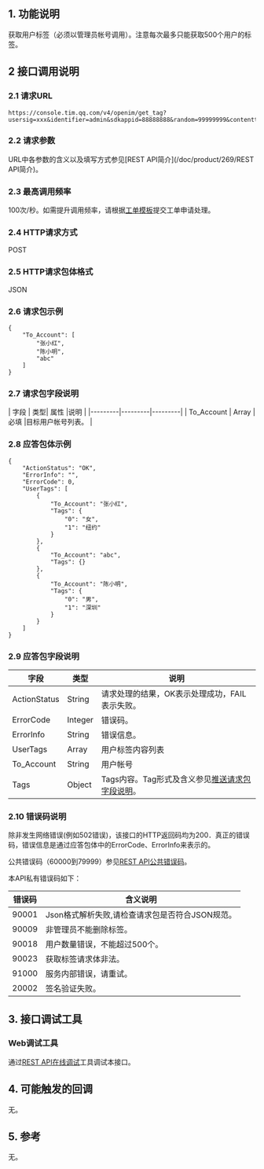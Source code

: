 ## 1. 功能说明

获取用户标签（必须以管理员帐号调用）。注意每次最多只能获取500个用户的标签。

## 2 接口调用说明

### 2.1 请求URL 
```
https://console.tim.qq.com/v4/openim/get_tag?usersig=xxx&identifier=admin&sdkappid=88888888&random=99999999&contenttype=json
```
### 2.2 请求参数 

URL中各参数的含义以及填写方式参见[REST API简介](/doc/product/269/REST API简介)。 

### 2.3 最高调用频率

100次/秒。如需提升调用频率，请根据[工单模板](/doc/product/269/云通信配置变更需求工单#2.15-rest-api.E8.B0.83.E7.94.A8.E9.A2.91.E7.8E.87.E8.B0.83.E6.95.B4)提交工单申请处理。

### 2.4 HTTP请求方式 

POST 

### 2.5 HTTP请求包体格式 

JSON 

### 2.6 请求包示例

```
{
    "To_Account": [
        "张小红",
        "陈小明",
        "abc"
    ]
}
```

### 2.7 请求包字段说明 

| 字段 | 类型| 属性 |说明 |
|---------|---------|---------|
| To_Account | Array | 必填 |目标用户帐号列表。 |

### 2.8 应答包体示例

```
{
	"ActionStatus": "OK",
	"ErrorInfo": "",
	"ErrorCode": 0,
	"UserTags": [
		{
			"To_Account": "张小红",
			"Tags": {
				"0": "女",
				"1": "纽约"
			}
		},
		{
			"To_Account": "abc",
			"Tags": {}
		},
		{
			"To_Account": "陈小明",
			"Tags": {
				"0": "男",
				"1": "深圳"
			}
		}
	]
}
```

### 2.9 应答包字段说明 


| 字段|类型 |说明 |
|---------|---------|---------|
| ActionStatus| String | 请求处理的结果，OK表示处理成功，FAIL表示失败。  |
| ErrorCode| Integer | 错误码。  |
| ErrorInfo| String | 错误信息。  |
|UserTags|Array|用户标签内容列表|
|To_Account|String|用户帐号|
|Tags|Object|Tags内容。Tag形式及含义参见[推送请求包字段说明](http://www.qcloud.com/doc/product/269/%E6%8E%A8%E9%80%81#2.7-.E8.AF.B7.E6.B1.82.E5.8C.85.E5.AD.97.E6.AE.B5.E8.AF.B4.E6.98.8E)。 |


### 2.10 错误码说明 

除非发生网络错误(例如502错误)，该接口的HTTP返回码均为200．真正的错误码，错误信息是通过应答包体中的ErrorCode、ErrorInfo来表示的。 

公共错误码（60000到79999）参见[REST API公共错误码](/doc/product/269/错误码#rest-api.E5.85.AC.E5.85.B1.E9.94.99.E8.AF.AF.E7.A0.81)。 

本API私有错误码如下： 

| 错误码 |含义说明 | 
|---------|---------|
| 90001 |Json格式解析失败,请检查请求包是否符合JSON规范。| 
|90009|非管理员不能删除标签。|
| 90018 |用户数量错误，不能超过500个。| 
| 90023 |获取标签请求体非法。|
| 91000 |服务内部错误，请重试。| 
| 20002 |签名验证失败。| 

## 3. 接口调试工具 

### Web调试工具 

通过[REST API在线调试](http://avc.qcloud.com/wiki2.0/im/APITester/APITester.html#v4/openim/get_tag)工具调试本接口。 

## 4. 可能触发的回调 

无。 

## 5. 参考 

无。 
